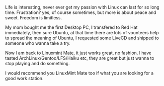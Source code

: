 Life is interesting, never ever get my passion with Linux can last for so long time. Frustration? yes, of course sometimes, but more is about peace and sweet. Freedom is limitless.

My mom bought me the first Desktop PC, I transfered to Red Hat immediately, then sure Ubuntu, at that time there are lots of vounteers help to spread the meaning of Ubuntu, I requested some LiveCD and shipped to someone who wanna take a try.

Now I am back to Linuxmint Mate, it just works great, no fashion. I have tasted ArchLinux/Gentoo/LFS/Haiku etc, they are great but just wanna to stop playing and do something.

I would recommend you LinuxMint Mate too if what you are looking for a good work station.
